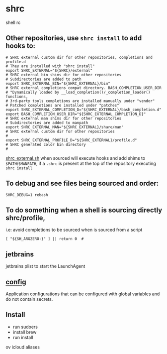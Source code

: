 # shrc

shell rc

## Other repositories, use `shrc install` to add hooks to:

```shell
# SHRC external custom dir for other repositories, completions and profile.d
# They are installed with "shrc install"
export SHRC_EXTERNAL="${SHRC}/external"
# SHRC external bin shims dir for other repositories
# Subdirectories are added to path
export SHRC_EXTERNAL_BIN="${SHRC_EXTERNAL}/bin"
# SHRC external completions compat directory. BASH_COMPLETION_USER_DIR
# "Dynamically loaded by __load_completion()/_completion_loader() functions,
# 3rd-party tools completions are installed manually under "vendor"
# Patched completions are installed under "patches"
export SHRC_EXTERNAL_COMPLETION_D="${SHRC_EXTERNAL}/bash_completion.d"
export BASH_COMPLETION_USER_DIR="${SHRC_EXTERNAL_COMPLETION_D}"
# SHRC external man shims dir for other repositories
# Subdirectories are added to manpath
export SHRC_EXTERNAL_MAN="${SHRC_EXTERNAL}/share/man"
# SHRC external custom dir for other repositories
#
export SHRC_EXTERNAL_PROFILE_D="${SHRC_EXTERNAL}/profile.d"
# SHRC generated color bin directory
#
```

[shrc_external.sh](profile.d/99.d/shrc_external.sh) when sourced will execute hooks and add shims to `$PATH`/`$MANPATH`,
if a `.shrc` is present at the top of the repository executing `shrc install`

## To debug and see files being sourced and order:

```shell
SHRC_DEBUG=1 rebash
```

## To do something when a shell is sourcing directly shrc/profile,

i.e: avoid completions to be sourced when is sourced from a script

```shell
[ "${SH_ARGZERO-}" ] || return 0  # 
```

## jetbrains

jetbrains plist to start the LaunchAgent

## [config](config)

Application configurations that can be configured with global variables and do not contain secrets.

## Install
* run sudoers
* install brew
* run install

ov
icloud aliases
